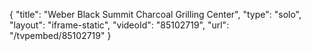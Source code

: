 {
    "title": "Weber Black Summit Charcoal Grilling Center",
    "type": "solo",
    "layout": "iframe-static",
    "videoId": "85102719",
    "url": "\/tvpembed\/85102719"
}